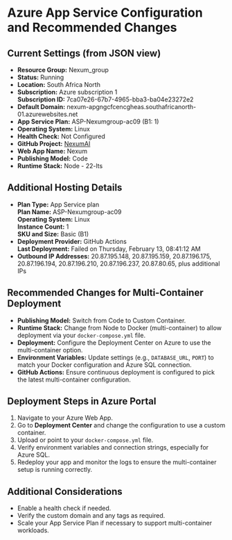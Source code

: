# Azure App Service Configuration and Recommended Changes

## Current Settings (from JSON view)
- **Resource Group:** Nexum_group
- **Status:** Running
- **Location:** South Africa North
- **Subscription:** Azure subscription 1  
  **Subscription ID:** 7ca07e26-67b7-4965-bba3-ba04e23272e2
- **Default Domain:** nexum-apgngcfcencgheas.southafricanorth-01.azurewebsites.net
- **App Service Plan:** ASP-Nexumgroup-ac09 (B1: 1)
- **Operating System:** Linux
- **Health Check:** Not Configured
- **GitHub Project:** [NexumAI](https://github.com/wit-wolf/NexumAI)
- **Web App Name:** Nexum
- **Publishing Model:** Code
- **Runtime Stack:** Node - 22-lts

## Additional Hosting Details
- **Plan Type:** App Service plan  
  **Plan Name:** ASP-Nexumgroup-ac09  
  **Operating System:** Linux  
  **Instance Count:** 1  
  **SKU and Size:** Basic (B1)
- **Deployment Provider:** GitHub Actions  
  **Last Deployment:** Failed on Thursday, February 13, 08:41:12 AM
- **Outbound IP Addresses:** 20.87.195.148, 20.87.195.159, 20.87.196.175, 20.87.196.194, 20.87.196.210, 20.87.196.237, 20.87.80.65, plus additional IPs

## Recommended Changes for Multi-Container Deployment

- **Publishing Model:** Switch from Code to Custom Container.
- **Runtime Stack:** Change from Node to Docker (multi-container) to allow deployment via your `docker-compose.yml` file.
- **Deployment:** Configure the Deployment Center on Azure to use the multi-container option.
- **Environment Variables:** Update settings (e.g., `DATABASE_URL`, `PORT`) to match your Docker configuration and Azure SQL connection.
- **GitHub Actions:** Ensure continuous deployment is configured to pick the latest multi-container configuration.

## Deployment Steps in Azure Portal

1. Navigate to your Azure Web App.
2. Go to **Deployment Center** and change the configuration to use a custom container.
3. Upload or point to your `docker-compose.yml` file.
4. Verify environment variables and connection strings, especially for Azure SQL.
5. Redeploy your app and monitor the logs to ensure the multi-container setup is running correctly.

## Additional Considerations

- Enable a health check if needed.
- Verify the custom domain and any tags as required.
- Scale your App Service Plan if necessary to support multi-container workloads.
